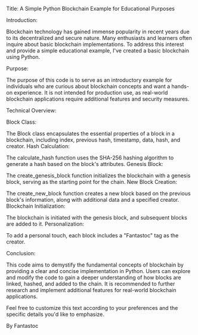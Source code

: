 Title: A Simple Python Blockchain Example for Educational Purposes

Introduction:

Blockchain technology has gained immense popularity in recent years due to its decentralized and secure nature. Many enthusiasts and learners often inquire about basic blockchain implementations. To address this interest and provide a simple educational example, I've created a basic blockchain using Python.

Purpose:

The purpose of this code is to serve as an introductory example for individuals who are curious about blockchain concepts and want a hands-on experience. It is not intended for production use, as real-world blockchain applications require additional features and security measures.

Technical Overview:

Block Class:

The Block class encapsulates the essential properties of a block in a blockchain, including index, previous hash, timestamp, data, hash, and creator.
Hash Calculation:

The calculate_hash function uses the SHA-256 hashing algorithm to generate a hash based on the block's attributes.
Genesis Block:

The create_genesis_block function initializes the blockchain with a genesis block, serving as the starting point for the chain.
New Block Creation:

The create_new_block function creates a new block based on the previous block's information, along with additional data and a specified creator.
Blockchain Initialization:

The blockchain is initiated with the genesis block, and subsequent blocks are added to it.
Personalization:

To add a personal touch, each block includes a "Fantastoc" tag as the creator.

Conclusion:

This code aims to demystify the fundamental concepts of blockchain by providing a clear and concise implementation in Python. Users can explore and modify the code to gain a deeper understanding of how blocks are linked, hashed, and added to the chain. It is recommended to further research and implement additional features for real-world blockchain applications.

Feel free to customize this text according to your preferences and the specific details you'd like to emphasize.

By Fantastoc

